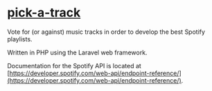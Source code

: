 [pick-a-track](http://pick-a-track.dev)
======================================

Vote for (or against) music tracks in order to develop the best Spotify playlists.

Written in PHP using the Laravel web framework.

Documentation for the Spotify API is located at
[https://developer.spotify.com/web-api/endpoint-reference/](https://developer.spotify.com/web-api/endpoint-reference/).
